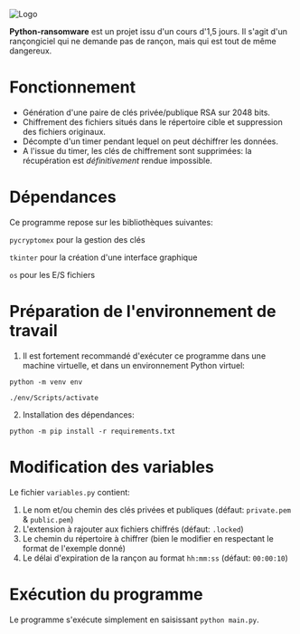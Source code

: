 ![Logo](https://upload.wikimedia.org/wikipedia/commons/thumb/f/f8/Python_logo_and_wordmark.svg/2560px-Python_logo_and_wordmark.svg.png)

**Python-ransomware** est un projet issu d'un cours d'1,5 jours. Il s'agit d'un rançongiciel qui ne demande pas de rançon, mais qui est tout de même dangereux. 

# Fonctionnement 
- Génération d'une paire de clés privée/publique RSA sur 2048 bits.
- Chiffrement des fichiers situés dans le répertoire cible et suppression des fichiers originaux.
- Décompte d'un timer pendant lequel on peut déchiffrer les données.
- A l'issue du timer, les clés de chiffrement sont supprimées: la récupération est *définitivement* rendue impossible.

# Dépendances
Ce programme repose sur les bibliothèques suivantes:

```pycryptomex``` pour la gestion des clés

```tkinter``` pour la création d'une interface graphique

```os``` pour les E/S fichiers

# Préparation de l'environnement de travail
1) Il est fortement recommandé d'exécuter ce programme dans une machine virtuelle, et dans un environnement Python virtuel:

```python -m venv env```

```./env/Scripts/activate```

2) Installation des dépendances:

```python -m pip install -r requirements.txt```


# Modification des variables

Le fichier ```variables.py``` contient:
1) Le nom et/ou chemin des clés privées et publiques (défaut: ```private.pem``` & ```public.pem```)
2) L'extension à rajouter aux fichiers chiffrés (défaut: ```.locked```)
3) Le chemin du répertoire à chiffrer (bien le modifier en respectant le format de l'exemple donné)
4) Le délai d'expiration de la rançon au format ```hh:mm:ss``` (défaut: ```00:00:10```)

# Exécution du programme

Le programme s'exécute simplement en saisissant ```python main.py```. 
